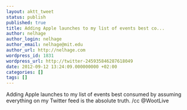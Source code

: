 ```yaml
---
layout: aktt_tweet
status: publish
published: true
title: Adding Apple launches to my list of events best co...
author: nelhage
author_login: nelhage
author_email: nelhage@mit.edu
author_url: http://nelhage.com
wordpress_id: 1831
wordpress_url: http://twitter-245935846287618049
date: 2012-09-12 13:24:09.000000000 +02:00
categories: []
tags: []
---
```

Adding Apple launches to my list of events best consumed by assuming everything on my Twitter feed is the absolute truth. &#47;cc @WootLive
